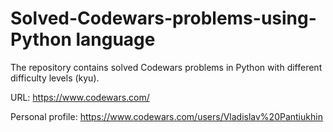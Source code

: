 # Solved-Codewars-problems-using-Python language
The repository contains solved Codewars problems in Python with different difficulty levels (kyu).

URL: https://www.codewars.com/

Personal profile: https://www.codewars.com/users/Vladislav%20Pantiukhin
